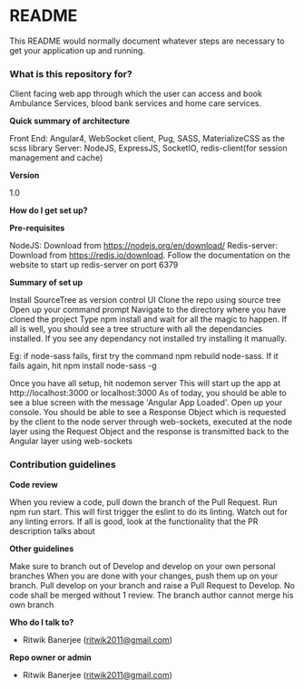 # README #

This README would normally document whatever steps are necessary to get your application up and running.

### What is this repository for? ###

Client facing web app through which the user can access and book Ambulance Services, blood bank services and home care services.

**Quick summary of architecture**

Front End: Angular4, WebSocket client, Pug, SASS, MaterializeCSS as the scss library
Server: NodeJS, ExpressJS, SocketIO, redis-client(for session management and cache)

**Version**

1.0

**How do I get set up?**

**Pre-requisites**

NodeJS: Download from https://nodejs.org/en/download/
Redis-server: Download from https://redis.io/download. Follow the documentation on the website to start up redis-server on port 6379

**Summary of set up**

Install SourceTree as version control UI
Clone the repo using source tree
Open up your command prompt
Navigate to the directory where you have cloned the project
Type npm install and wait for all the magic to happen. If all is well, you should see a tree structure with all the dependancies installed. If you see any dependancy not installed try installing it manually.

Eg: if node-sass fails, first try the command npm rebuild node-sass. If it fails again, hit npm install node-sass -g

Once you have all setup, hit nodemon server
This will start up the app at http://localhost:3000 or localhost:3000
As of today, you should be able to see a blue screen with the message 'Angular App Loaded'. 
Open up your console. 
You should be able to see a Response Object which is requested by the client to the node server through web-sockets, executed at the node layer using the Request Object and the response is transmitted back to the Angular layer using web-sockets



### Contribution guidelines ###

**Code review**

When you review a code, pull down the branch of the Pull Request.
Run npm run start.
This will first trigger the eslint to do its linting. Watch out for any linting errors.
If all is good, look at the functionality that the PR description talks about

**Other guidelines**

Make sure to branch out of Develop and develop on your own personal branches
When you are done with your changes, push them up on your branch. Pull develop on your branch and raise a Pull Request to Develop.
No code shall be merged without 1 review. 
The branch author cannot merge his own branch

**Who do I talk to?**

* Ritwik Banerjee (ritwik2011@gmail.com)

**Repo owner or admin**

* Ritwik Banerjee (ritwik2011@gmail.com)